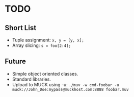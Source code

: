 TODO
====

Short List
----------

- Tuple assignment:  `x, y = [y, x];`
- Array slicing:  `s = foo[2:4];`


Future
------

- Simple object oriented classes.
- Standard libraries.
- Upload to MUCK using -u:
    `./muv -w cmd-foobar -u muck://John_Doe:mypass@muckhost.com:8888 foobar.muv`

